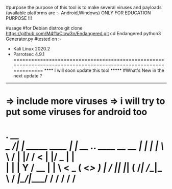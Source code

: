 #purpose
the purpose of this tool is to make several viruses and payloads (available platforms are :- Android,Windows)
ONLY FOR EDUCATION PURPOSE !!!


#usage
   #for Debian distros
      git clone https://github.com/M4f1aClow3n/Endangered.git
      cd Endangered
      python3 Generator.py
#tested on :-
* Kali Linux 2020.2
* Parrotsec 4.9.1
================================================================================================================
**** I will soon update this tool *****
#What's New in the next update ?
--------------------------------
=> include more viruses 
=> i will try to put some viruses for android too
================================================================================================================
___________.__                   __                          
\__    ___/|  |__ _____    ____ |  | __  ___.__. ____  __ __ 
  |    |   |  |  \\__  \  /    \|  |/ / <   |  |/  _ \|  |  \
  |    |   |   Y  \/ __ \|   |  \    <   \___  (  <_> )  |  /
  |____|   |___|  (____  /___|  /__|_ \  / ____|\____/|____/ 
                \/     \/     \/     \/  \/                  
================================================================================================================

